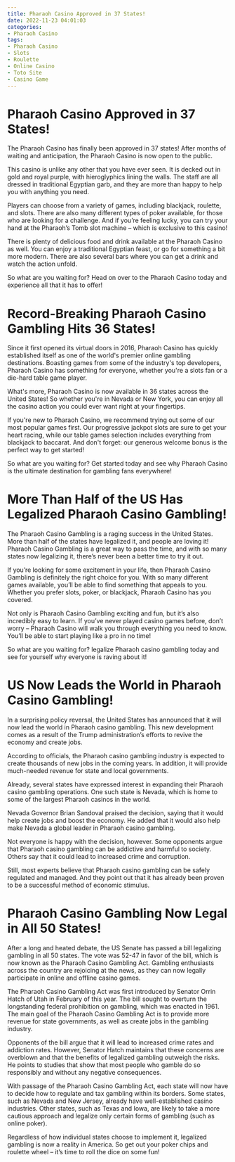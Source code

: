 ```yaml
---
title: Pharaoh Casino Approved in 37 States!
date: 2022-11-23 04:01:03
categories:
- Pharaoh Casino
tags:
- Pharaoh Casino
- Slots
- Roulette
- Online Casino
- Toto Site
- Casino Game
---
```



#  Pharaoh Casino Approved in 37 States!

The Pharaoh Casino has finally been approved in 37 states! After months of waiting and anticipation, the Pharaoh Casino is now open to the public.

This casino is unlike any other that you have ever seen. It is decked out in gold and royal purple, with hieroglyphics lining the walls. The staff are all dressed in traditional Egyptian garb, and they are more than happy to help you with anything you need.

Players can choose from a variety of games, including blackjack, roulette, and slots. There are also many different types of poker available, for those who are looking for a challenge. And if you’re feeling lucky, you can try your hand at the Pharaoh’s Tomb slot machine – which is exclusive to this casino!

There is plenty of delicious food and drink available at the Pharaoh Casino as well. You can enjoy a traditional Egyptian feast, or go for something a bit more modern. There are also several bars where you can get a drink and watch the action unfold.

So what are you waiting for? Head on over to the Pharaoh Casino today and experience all that it has to offer!

#  Record-Breaking Pharaoh Casino Gambling Hits 36 States!

Since it first opened its virtual doors in 2016, Pharaoh Casino has quickly established itself as one of the world's premier online gambling destinations. Boasting games from some of the industry's top developers, Pharaoh Casino has something for everyone, whether you're a slots fan or a die-hard table game player.

What's more, Pharaoh Casino is now available in 36 states across the United States! So whether you're in Nevada or New York, you can enjoy all the casino action you could ever want right at your fingertips.

If you're new to Pharaoh Casino, we recommend trying out some of our most popular games first. Our progressive jackpot slots are sure to get your heart racing, while our table games selection includes everything from blackjack to baccarat. And don't forget: our generous welcome bonus is the perfect way to get started!

So what are you waiting for? Get started today and see why Pharaoh Casino is the ultimate destination for gambling fans everywhere!

#  More Than Half of the US Has Legalized Pharaoh Casino Gambling!

The Pharaoh Casino Gambling is a raging success in the United States. More than half of the states have legalized it, and people are loving it! Pharaoh Casino Gambling is a great way to pass the time, and with so many states now legalizing it, there’s never been a better time to try it out.

If you’re looking for some excitement in your life, then Pharaoh Casino Gambling is definitely the right choice for you. With so many different games available, you’ll be able to find something that appeals to you. Whether you prefer slots, poker, or blackjack, Pharaoh Casino has you covered.

Not only is Pharaoh Casino Gambling exciting and fun, but it’s also incredibly easy to learn. If you’ve never played casino games before, don’t worry – Pharaoh Casino will walk you through everything you need to know. You’ll be able to start playing like a pro in no time!

So what are you waiting for? legalize Pharaoh casino gambling today and see for yourself why everyone is raving about it!

#  US Now Leads the World in Pharaoh Casino Gambling!

In a surprising policy reversal, the United States has announced that it will now lead the world in Pharaoh casino gambling. This new development comes as a result of the Trump administration’s efforts to revive the economy and create jobs.

According to officials, the Pharaoh casino gambling industry is expected to create thousands of new jobs in the coming years. In addition, it will provide much-needed revenue for state and local governments.

Already, several states have expressed interest in expanding their Pharaoh casino gambling operations. One such state is Nevada, which is home to some of the largest Pharaoh casinos in the world.

Nevada Governor Brian Sandoval praised the decision, saying that it would help create jobs and boost the economy. He added that it would also help make Nevada a global leader in Pharaoh casino gambling.

Not everyone is happy with the decision, however. Some opponents argue that Pharaoh casino gambling can be addictive and harmful to society. Others say that it could lead to increased crime and corruption.

Still, most experts believe that Pharaoh casino gambling can be safely regulated and managed. And they point out that it has already been proven to be a successful method of economic stimulus.

#  Pharaoh Casino Gambling Now Legal in All 50 States!

After a long and heated debate, the US Senate has passed a bill legalizing gambling in all 50 states. The vote was 52-47 in favor of the bill, which is now known as the Pharaoh Casino Gambling Act. Gambling enthusiasts across the country are rejoicing at the news, as they can now legally participate in online and offline casino games.

The Pharaoh Casino Gambling Act was first introduced by Senator Orrin Hatch of Utah in February of this year. The bill sought to overturn the longstanding federal prohibition on gambling, which was enacted in 1961. The main goal of the Pharaoh Casino Gambling Act is to provide more revenue for state governments, as well as create jobs in the gambling industry.

Opponents of the bill argue that it will lead to increased crime rates and addiction rates. However, Senator Hatch maintains that these concerns are overblown and that the benefits of legalized gambling outweigh the risks. He points to studies that show that most people who gamble do so responsibly and without any negative consequences.

With passage of the Pharaoh Casino Gambling Act, each state will now have to decide how to regulate and tax gambling within its borders. Some states, such as Nevada and New Jersey, already have well-established casino industries. Other states, such as Texas and Iowa, are likely to take a more cautious approach and legalize only certain forms of gambling (such as online poker).

Regardless of how individual states choose to implement it, legalized gambling is now a reality in America. So get out your poker chips and roulette wheel – it’s time to roll the dice on some fun!